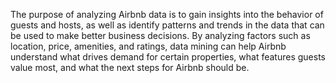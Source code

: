 The purpose of analyzing Airbnb data is to gain insights into the behavior of guests and hosts, as well as identify patterns and trends in the data that can be used to make better business decisions. By analyzing factors such as location, price, amenities, and ratings, data mining can help Airbnb understand what drives demand for certain properties, what features guests value most, and what the next steps for Airbnb should be.
